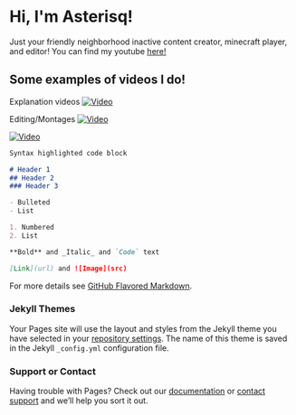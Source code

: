 # Hi, I'm Asterisq!

Just your friendly neighborhood inactive content creator, minecraft player, and editor! You can find my youtube [here!](https://youtube.com/asterisq)

## Some examples of videos I do!

Explanation videos
[![Video]({https://cdn.discordapp.com/attachments/810651060683014144/892575808760184872/freelook.jpg})]({https://youtu.be/8TRcJnWrXVo} "Freelook is BANNED from Hypixel - here's why it was a mistake.")

Editing/Montages
[![Video]({https://cdn.discordapp.com/attachments/810651060683014144/892576175254282250/deemons_30k.jpg})]({https://youtu.be/DEUf0TP5uRQ} "Deemons 30k Pack Showcase")

[![Video]({https://cdn.discordapp.com/attachments/810651060683014144/892577748227342366/clutch_edit_thumbnail.png})]({https://youtu.be/ylmRQNBETZg} "The Best Block Clutch/Combo Montage")
```markdown
Syntax highlighted code block

# Header 1
## Header 2
### Header 3

- Bulleted
- List

1. Numbered
2. List

**Bold** and _Italic_ and `Code` text

[Link](url) and ![Image](src)
```

For more details see [GitHub Flavored Markdown](https://guides.github.com/features/mastering-markdown/).

### Jekyll Themes

Your Pages site will use the layout and styles from the Jekyll theme you have selected in your [repository settings](https://github.com/kale-eb/asterisq/settings/pages). The name of this theme is saved in the Jekyll `_config.yml` configuration file.

### Support or Contact

Having trouble with Pages? Check out our [documentation](https://docs.github.com/categories/github-pages-basics/) or [contact support](https://support.github.com/contact) and we’ll help you sort it out.
